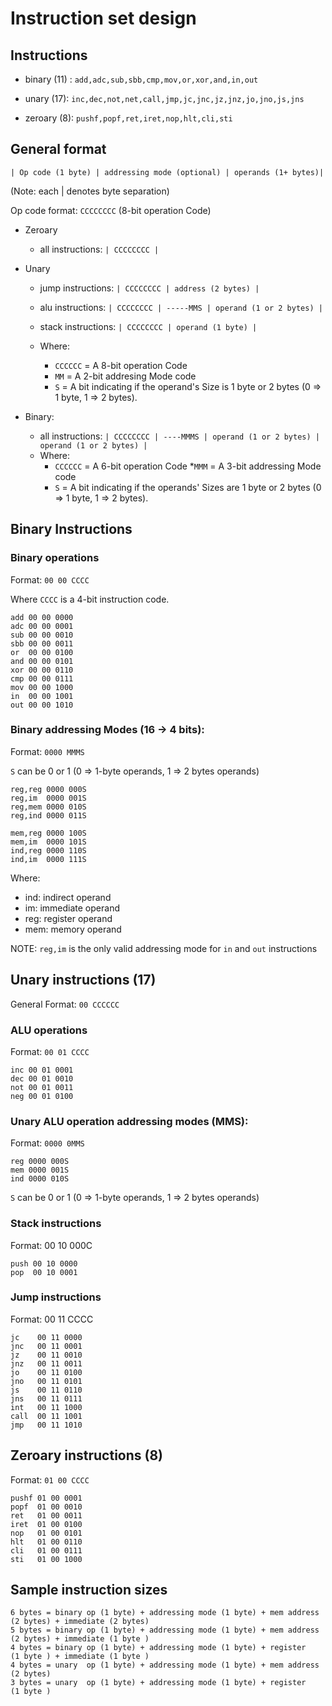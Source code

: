 # Instruction set design

## Instructions

* binary (11) : `add,adc,sub,sbb,cmp,mov,or,xor,and,in,out`

* unary (17): `inc,dec,not,net,call,jmp,jc,jnc,jz,jnz,jo,jno,js,jns`

* zeroary (8): `pushf,popf,ret,iret,nop,hlt,cli,sti`

## General format

`| Op code (1 byte) | addressing mode (optional) | operands (1+ bytes)|`

(Note: each | denotes byte separation)

Op code format: `CCCCCCCC`  (8-bit operation Code)

* Zeroary
  * all instructions: `| CCCCCCCC |`

* Unary
  * jump instructions:   `| CCCCCCCC | address (2 bytes) |`
  * alu instructions:    `| CCCCCCCC | -----MMS | operand (1 or 2 bytes) |`
  * stack instructions:  `| CCCCCCCC | operand (1 byte) |`

  * Where:
    * `CCCCCC` = A 8-bit operation Code
    * `MM` = A 2-bit addresing Mode code
    * `S` = A bit indicating if the operand's Size is 1 byte or 2 bytes (0 => 1 byte, 1 => 2 bytes).

* Binary:

  * all instructions:  `| CCCCCCCC | ----MMMS | operand (1 or 2 bytes) | operand (1 or 2 bytes) |`
  * Where:
    * `CCCCCC` = A 6-bit operation Code
    *`MMM` = A 3-bit addressing Mode code
    * `S` = A bit indicating if the operands' Sizes are 1 byte or 2 bytes (0 => 1 byte, 1 => 2 bytes).


## Binary Instructions

### Binary operations
Format: `00 00 CCCC`

Where `CCCC` is a 4-bit instruction code.

```
add 00 00 0000
adc 00 00 0001
sub 00 00 0010
sbb 00 00 0011
or  00 00 0100
and 00 00 0101
xor 00 00 0110
cmp 00 00 0111
mov 00 00 1000
in  00 00 1001
out 00 00 1010
```


### Binary addressing Modes (16 -> 4 bits):
Format: `0000 MMMS`

`S` can be 0 or 1 (0 => 1-byte operands, 1 => 2 bytes operands)

```
reg,reg 0000 000S
reg,im  0000 001S
reg,mem 0000 010S
reg,ind 0000 011S

mem,reg 0000 100S
mem,im  0000 101S
ind,reg 0000 110S
ind,im  0000 111S
```

Where:
* ind: indirect operand
* im:  immediate operand
* reg: register operand
* mem: memory operand

NOTE: `reg,im` is the only valid addressing mode for `in` and `out` instructions

## Unary instructions (17)
General Format: `00 CCCCCC`

### ALU operations
Format: `00 01 CCCC`

```
inc 00 01 0001
dec 00 01 0010
not 00 01 0011
neg 00 01 0100
```

### Unary ALU operation addressing modes (MMS):
Format: `0000 0MMS`

```
reg 0000 000S
mem 0000 001S
ind 0000 010S
```

`S` can be 0 or 1 (0 => 1-byte operands, 1 => 2 bytes operands)


### Stack instructions
Format: 00 10 000C

```
push 00 10 0000
pop  00 10 0001
```

### Jump instructions

Format: 00 11 CCCC

```
jc    00 11 0000
jnc   00 11 0001
jz    00 11 0010
jnz   00 11 0011
jo    00 11 0100
jno   00 11 0101
js    00 11 0110
jns   00 11 0111
int   00 11 1000
call  00 11 1001
jmp   00 11 1010
```

## Zeroary instructions (8)

Format: `01 00 CCCC`
```
pushf 01 00 0001
popf  01 00 0010
ret   01 00 0011
iret  01 00 0100
nop   01 00 0101
hlt   01 00 0110
cli   01 00 0111
sti   01 00 1000
```


## Sample instruction sizes
```
6 bytes = binary op (1 byte) + addressing mode (1 byte) + mem address (2 bytes) + immediate (2 bytes)
5 bytes = binary op (1 byte) + addressing mode (1 byte) + mem address (2 bytes) + immediate (1 byte )
4 bytes = binary op (1 byte) + addressing mode (1 byte) + register    (1 byte ) + immediate (1 byte )
4 bytes = unary  op (1 byte) + addressing mode (1 byte) + mem address (2 bytes)
3 bytes = unary  op (1 byte) + addressing mode (1 byte) + register    (1 byte )
```
